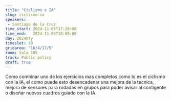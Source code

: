```yaml
---
title: "Ciclismo e IA"
slug: ciclismo-ia
speakers:
 - Santiago de la Cruz
time_start: 2024-11-05T17:20:00
time_end:   2024-11-05T18:00:00
day: 2024mty
timeslot: 39
gridarea: "16/4/17/5"
room: Sala 105
track: Public policy
draft: true
---
```



Como combinar uno de los ejercicios mas completos como lo es el ciclismo con la IA, el como puede esto desencadenar una mejora de la tecnica, mejora de sensores para rodadas en grupos para poder avisar al contigente o diseñar nuevos cuadros guiado con la IA.